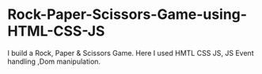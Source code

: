 # Rock-Paper-Scissors-Game-using-HTML-CSS-JS
I build a Rock, Paper &amp; Scissors Game. Here I used HMTL CSS JS, JS Event handling ,Dom manipulation.
